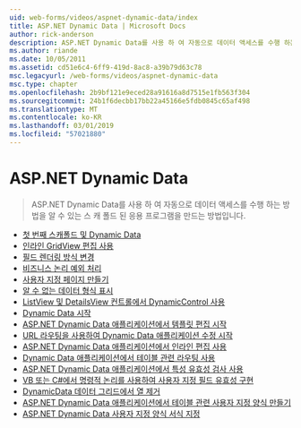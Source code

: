 ```yaml
---
uid: web-forms/videos/aspnet-dynamic-data/index
title: ASP.NET Dynamic Data | Microsoft Docs
author: rick-anderson
description: ASP.NET Dynamic Data를 사용 하 여 자동으로 데이터 액세스를 수행 하는 방법을 알 수 있는 스 캐 폴드 된 응용 프로그램을 만드는 방법입니다.
ms.author: riande
ms.date: 10/05/2011
ms.assetid: cd51e6c4-6ff9-419d-8ac8-a39b79d63c78
msc.legacyurl: /web-forms/videos/aspnet-dynamic-data
msc.type: chapter
ms.openlocfilehash: 2b9bf121e9eced28a91616a8d7515e1fb563f304
ms.sourcegitcommit: 24b1f6decbb17bb22a45166e5fdb0845c65af498
ms.translationtype: MT
ms.contentlocale: ko-KR
ms.lasthandoff: 03/01/2019
ms.locfileid: "57021880"
---
```

<a name="aspnet-dynamic-data"></a>ASP.NET Dynamic Data
====================
> ASP.NET Dynamic Data를 사용 하 여 자동으로 데이터 액세스를 수행 하는 방법을 알 수 있는 스 캐 폴드 된 응용 프로그램을 만드는 방법입니다.


- [첫 번째 스캐폴드 및 Dynamic Data](your-first-scaffold-and-what-is-dynamic-data.md)
- [인라인 GridView 편집 사용](how-do-i-enable-inline-gridview-editing.md)
- [필드 렌더링 방식 변경](how-do-i-change-how-my-fields-render.md)
- [비즈니스 논리 예외 처리](how-do-i-handle-business-logic-exceptions.md)
- [사용자 지정 페이지 만들기](how-do-i-make-custom-pages.md)
- [알 수 없는 데이터 형식 표시](how-do-i-display-unknown-datatypes.md)
- [ListView 및 DetailsView 컨트롤에서 DynamicControl 사용](how-do-i-use-a-dynamiccontrol-in-listview-and-detailsview-controls.md)
- [Dynamic Data 시작](getting-started-with-dynamic-data.md)
- [ASP.NET Dynamic Data 애플리케이션에서 템플릿 편집 시작](begin-editing-the-templates-in-aspnet-dynamic-data-applications.md)
- [URL 라우팅을 사용하여 Dynamic Data 애플리케이션 수정 시작](begin-modifying-dynamic-data-applications-with-url-routing.md)
- [ASP.NET Dynamic Data 애플리케이션에서 인라인 편집 사용](enable-in-line-editing-in-aspnet-dynamic-data-applications.md)
- [Dynamic Data 애플리케이션에서 테이블 관련 라우팅 사용](how-to-enable-table-specific-routing-in-dynamic-data-applications.md)
- [ASP.NET Dynamic Data 애플리케이션에서 특성 유효성 검사 사용](how-to-use-attribute-validation-in-aspnet-dynamic-data-applications.md)
- [VB 또는 C#에서 명령적 논리를 사용하여 사용자 지정 필드 유효성 구현](how-to-implement-custom-field-validation-with-imperative-logic-in-vb-or-c.md)
- [DynamicData 데이터 그리드에서 열 제거](how-to-remove-columns-from-your-dynamicdata-data-grids.md)
- [ASP.NET Dynamic Data 애플리케이션에서 테이블 관련 사용자 지정 양식 만들기](how-to-create-table-specific-custom-forms-in-an-aspnet-dynamic-data-application.md)
- [ASP.NET Dynamic Data 사용자 지정 양식 서식 지정](aspnet-dynamic-data-custom-form-formatting.md)
